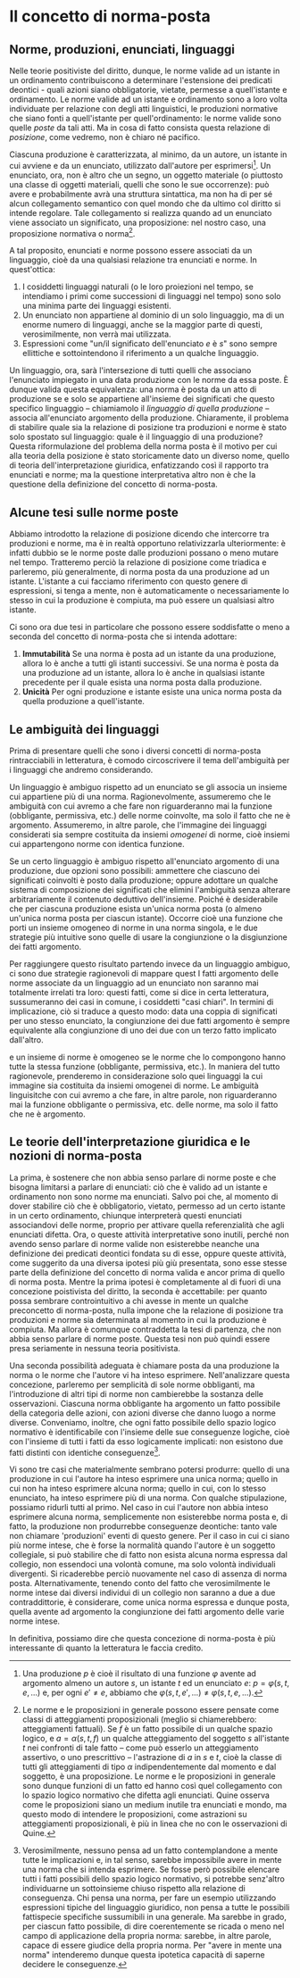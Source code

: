 # Il concetto di norma-posta

## Norme, produzioni, enunciati, linguaggi

Nelle teorie positiviste del diritto, dunque, le norme valide ad un istante in un ordinamento contribuiscono a determinare
l'estensione dei predicati deontici - quali azioni siano obbligatorie, vietate, permesse a quell'istante e ordinamento.
Le norme valide ad un istante e ordinamento sono a loro volta individuate per relazione con degli atti linguistici, le produzioni
normative che siano fonti a quell'istante per quell'ordinamento: le norme valide sono quelle *poste* da tali atti. Ma in cosa di fatto
consista questa relazione di *posizione*, come vedremo, non è chiaro né pacifico.

Ciascuna produzione è caratterizzata, al minimo, da un autore, un istante in cui avviene e da un enunciato, utilizzato dall'autore
per esprimersi[^1]. Un enunciato, ora, non è altro che un segno, un oggetto materiale (o piuttosto una classe di oggetti materiali,
quelli che sono le sue occorrenze): può avere e probabilmente avrà una struttura sintattica, ma non ha di per sé alcun collegamento semantico
con quel mondo che da ultimo col diritto si intende regolare. Tale collegamento si realizza quando ad un enunciato viene associato un significato,
una proposizione: nel nostro caso, una proposizione normativa o norma[^2].

[^1]: Una produzione $p$ è cioè il risultato di una funzione $φ$ avente ad argomento almeno un autore $s$, un istante $t$ ed un enunciato $e$:
$p=φ(s,t,e,...)$ e, per ogni $e'≠e$, abbiamo che $φ(s,t,e',...)≠φ(s,t,e,...)$.

[^2]: Le norme e le proposizioni in generale possono essere pensate come classi di atteggiamenti proposizionali (meglio si chiamerebbero:
atteggiamenti fattuali). Se $f$ è un fatto possibile di un qualche spazio logico, e $a=α(s,t,f)$ un qualche atteggiamento del soggetto $s$
all'istante $t$ nei confronti di tale fatto – come può esserlo un atteggiamento assertivo, o uno prescrittivo – l'astrazione di $a$ in $s$ e $t$,
cioè la classe di tutti gli atteggiamenti di tipo $α$ indipendentemente dal momento e dal soggetto, è una proposizione.
Le norme e le proposizioni in generale sono dunque funzioni di un fatto ed hanno così quel collegamento con lo spazio logico normativo
che difetta agli enunciati. Quine osserva come le proposizioni siano un medium inutile tra enunciati e mondo, ma questo modo di intendere
le proposizioni, come astrazioni su atteggiamenti proposizionali, è più in linea che no con le osservazioni di Quine.

A tal proposito, enunciati e norme possono essere associati da un linguaggio, cioè da una qualsiasi relazione tra enunciati e norme.
In quest'ottica:

1. I cosiddetti linguaggi naturali (o le loro proiezioni nel tempo, se intendiamo i primi come successioni di linguaggi nel tempo)
   sono solo una minima parte dei linguaggi esistenti.
2. Un enunciato non appartiene al dominio di un solo linguaggio, ma di un enorme numero di linguaggi, anche se la maggior parte di questi,
   verosimilmente, non verrà mai utilizzata. 
4. Espressioni come "un/il significato dell'enunciato $e$ è $s$" sono sempre ellittiche e sottointendono il riferimento a un qualche linguaggio.

Un linguaggio, ora, sarà l'intersezione di tutti quelli che associano l'enunciato impiegato in una data produzione con le norme da essa poste.
È dunque valida questa equivalenza: una norma è posta da un atto di produzione se e solo se appartiene all'insieme dei significati che questo
specifico linguaggio – chiamiamolo il *linguaggio di quella produzione* – associa all'enunciato argomento della produzione. Chiaramente,
il problema di stabilire quale sia la relazione di posizione tra produzioni e norme è stato solo spostato sul linguaggio: quale è il linguaggio
di una produzione? Questa riformulazione del problema della norma posta è il motivo per cui alla teoria della posizione è stato storicamente
dato un diverso nome, quello di teoria dell'interpretazione giuridica, enfatizzando così il rapporto tra enunciati e norme; ma la questione
interpretativa altro non è che la questione della definizione del concetto di norma-posta.

## Alcune tesi sulle norme poste

Abbiamo introdotto la relazione di posizione dicendo che intercorre tra produzioni e norme, ma è in realtà opportuno relativizzarla ulteriormente:
è infatti dubbio se le norme poste dalle produzioni possano o meno mutare nel tempo. Tratteremo perciò la relazione di posizione come triadica
e parleremo, più generalmente, di norma posta da una produzione ad un istante. L'istante a cui facciamo riferimento con questo genere di espressioni,
si tenga a mente, non è automaticamente o necessariamente lo stesso in cui la produzione è compiuta, ma può essere un qualsiasi altro istante.

Ci sono ora due tesi in particolare che possono essere soddisfatte o meno a seconda del concetto di norma-posta che si intenda adottare:

1. **Immutabilità** Se una norma è posta ad un istante da una produzione, allora lo è anche a tutti gli istanti successivi. Se una norma è posta da una produzione
ad un istante, allora lo è anche in qualsiasi istante precedente per il quale esista una norma posta dalla produzione.
2. **Unicità** Per ogni produzione e istante esiste una unica norma posta da quella produzione a quell'istante.

## Le ambiguità dei linguaggi

Prima di presentare quelli che sono i diversi concetti di norma-posta rintracciabili in letteratura, è comodo circoscrivere il tema dell'ambiguità per i linguaggi
che andremo considerando.

Un linguaggio è ambiguo rispetto ad un enunciato se gli associa un insieme cui appartiene più di una norma. Ragionevolmente,
assumeremo che le ambiguità con cui avremo a che fare non riguarderanno mai la funzione (obbligante, permissiva, etc.) delle norme coinvolte, ma solo il fatto
che ne è argomento. Assumeremo, in altre parole, che l'immagine dei linguaggi considerati sia sempre costituita da insiemi *omogenei* di norme, cioè insiemi
cui appartengono norme con identica funzione.

Se un certo linguaggio è ambiguo rispetto all'enunciato argomento di una produzione, due opzioni sono possibili: ammettere che ciascuno dei significati coinvolti è posto dalla produzione;
oppure adottare un qualche sistema di composizione dei significati che elimini l'ambiguità senza alterare arbitrariamente il contenuto deduttivo dell'insieme.
Poiché è desiderabile che per ciascuna produzione esista un'unica norma posta (o almeno un'unica norma posta per ciascun istante). Occorre cioè
una funzione che porti un insieme omogeneo di norme in una norma singola, e le due strategie più intuitive sono quelle di usare la congiunzione o la
disgiunzione dei fatti argomento. 


Per raggiungere questo risultato partendo invece da un linguaggio ambiguo, ci sono due strategie ragionevoli di mappare quest
I fatti argomento delle norme associate da un linguaggio ad un enunciato non saranno mai totalmente irrelati tra loro: questi fatti,
come si dice in certa letteratura, sussumeranno dei casi in comune, i cosiddetti "casi chiari". In termini di implicazione, ciò si traduce a questo modo:
data una coppia di significati per uno stesso enunciato, la congiunzione dei due fatti argomento è sempre equivalente alla congiunzione di uno dei due con un
terzo fatto implicato dall'altro.

 e un insieme di norme è omogeneo se le norme che lo
compongono hanno tutte la stessa funzione (obbligante, permissiva, etc.). In maniera del tutto ragionevole, prenderemo in considerazione solo quei linguaggi
la cui immagine sia costituita da insiemi omogenei di norme. Le ambiguità linguisitche con cui avremo a che fare, in altre parole,
non riguarderanno mai la funzione obbligante o permissiva, etc. delle norme, ma solo il fatto che ne è argomento.

## Le teorie dell'interpretazione giuridica e le nozioni di norma-posta

La prima, è sostenere che non abbia senso parlare di norme poste e che bisogna limitarsi a parlare di enunciati: ciò che è valido ad un istante e ordinamento non sono norme ma enunciati.
Salvo poi che, al momento di dover stabilire ciò che è obbligatorio, vietato, permesso ad un certo istante in un certo ordinamento, chiunque interpreterà questi enunciati associandovi
delle norme, proprio per attivare quella referenzialità che agli enunciati difetta. Ora, o queste attività interpretative sono inutili, perché non avendo senso parlare di norme valide
non esisterebbe neanche una definizione dei predicati deontici fondata su di esse, oppure queste attività, come suggerito da una diversa ipotesi più giù presentata,
sono esse stesse parte della definizione del concetto di norma valida e ancor prima di quello di norma posta. Mentre la prima ipotesi è completamente al di fuori di una concezione
poistivista del diritto, la seconda è accettabile: per quanto possa sembrare controintuitivo a chi avesse in mente un qualche preconcetto di norma-posta,
nulla impone che la relazione di posizione tra produzioni e norme sia determinata al momento in cui la produzione è compiuta. Ma allora è comunque contraddetta la tesi di partenza,
che non abbia senso parlare di norme poste. Questa tesi non può quindi essere presa seriamente in nessuna teoria positivista.

Una seconda possibilità adeguata è chiamare posta da una produzione la norma o le norme che l'autore vi ha inteso esprimere. Nell'analizzare questa concezione,
parleremo per semplicità di sole norme obbliganti, ma l'introduzione di altri tipi di norme non cambierebbe la sostanza delle osservazioni.
Ciascuna norma obbligante ha argomento un fatto possibile  della categoria delle azioni, con azioni diverse che
danno luogo a norme diverse. Conveniamo, inoltre, che ogni fatto possibile dello spazio logico normativo è identificabile
con l'insieme delle sue conseguenze logiche, cioè con l'insieme di tutti i fatti da esso logicamente implicati: non esistono due fatti distinti con identiche conseguenze[^3].

[^3]: Verosimilmente, nessuno pensa ad un fatto contemplandone a mente tutte le implicazioni e, in tal senso, sarebbe impossibile avere in mente una norma che si intenda esprimere.
Se fosse però possibile elencare tutti i fatti possibili dello spazio logico normativo, si potrebbe senz'altro individuarne un sottoinsieme chiuso rispetto alla relazione di conseguenza.
Chi pensa una norma, per fare un esempio utilizzando espressioni tipiche del linguaggio giuridico, non pensa a tutte le possibili fattispecie specifiche sussumibili
in una generale. Ma sarebbe in grado, per ciascun fatto possibile, di dire coerentemente se ricada o meno nel campo di applicazione della propria norma:
sarebbe, in altre parole, capace di essere giudice della propria norma. Per "avere in mente una norma" intenderemo dunque questa ipotetica capacità di saperne
decidere le conseguenze.

Vi sono tre casi che materialmente sembrano potersi produrre: quello di una produzione in cui l'autore ha inteso esprimere una unica norma;
quello in cui non ha inteso esprimere alcuna norma; quello in cui, con lo stesso enunciato, ha inteso esprimere più di una norma. Con qualche
stipulazione, possiamo ridurli tutti al primo. Nel caso in cui l'autore non abbia inteso esprimere alcuna norma, semplicemente non esisterebbe norma posta e, di fatto, la produzione
non produrrebbe conseguenze deontiche: tanto vale non chiamare 'produzioni' eventi di questo genere. Per il caso in cui ci siano più norme intese, che è forse la normalità quando
l'autore è un soggetto collegiale, si può stabilire che di fatto non esista alcuna norma espressa dal collegio, non essendoci una volontà comune,
ma solo volontà individuali divergenti. Si ricaderebbe perciò nuovamente nel caso di assenza di norma posta. Alternativamente, tenendo conto del fatto che verosimilmente
le norme intese dai diversi individui di un collegio non saranno a due a due contraddittorie, è considerare, come unica norma espressa e dunque posta, quella avente ad argomento
la congiunzione dei fatti argomento delle varie norme intese.

In definitiva, possiamo dire che questa concezione di norma-posta è più interessante di quanto la letteratura le faccia credito.


